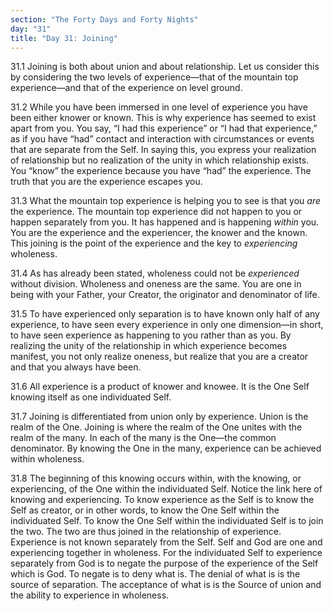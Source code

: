 ```yaml
---
section: "The Forty Days and Forty Nights"
day: "31"
title: "Day 31: Joining"
---
```


31.1 Joining is both about union and about relationship. Let us consider
this by considering the two levels of experience—that of the mountain
top experience—and that of the experience on level ground. 

31.2 While you have been immersed in one level of experience you have
been either knower or known. This is why experience has seemed to exist
apart from you. You say, “I had this experience” or “I had that
experience,” as if you have “had” contact and interaction with
circumstances or events that are separate from the Self. In saying this,
you express your realization of relationship but no realization of the
unity in which relationship exists. You “know” the experience because
you have “had” the experience.  The truth that you are the experience
escapes you. 

31.3 What the mountain top experience is helping you to see is that you
*are* the experience. The mountain top experience did not happen to you or
happen separately from you. It has happened and is happening *within* you.
You are the experience and the experiencer, the knower and the known.
This joining is the point of the experience and the key to *experiencing*
wholeness. 

31.4 As has already been stated, wholeness could not be *experienced*
without division. Wholeness and oneness are the same. You are one in
being with your Father, your Creator, the originator and denominator of
life.

31.5 To have experienced only separation is to have known only half of
any experience, to have seen every experience in only one dimension—in
short, to have seen experience as happening to you rather than as you.
By realizing the unity of the relationship in which experience becomes
manifest, you not only realize oneness, but realize that you are a
creator and that you always have been. 

31.6 All experience is a product of knower and knowee. It is the One
Self knowing itself as one individuated Self. 

31.7 Joining is differentiated from union only by experience. Union is
the realm of the One. Joining is where the realm of the One unites with
the realm of the many. In each of the many is the One—the common
denominator. By knowing the One in the many, experience can be achieved
within wholeness. 

31.8 The beginning of this knowing occurs within, with the knowing, or
experiencing, of the One within the individuated Self. Notice the link
here of knowing and experiencing. To know experience as the Self is to
know the Self as creator, or in other words, to know the One Self within
the individuated Self. To know the One Self within the individuated Self
is to join the two. The two are thus joined in the relationship of
experience. Experience is not known separately from the Self. Self and
God are one and experiencing together in wholeness. For the individuated
Self to experience separately from God is to negate the purpose of the
experience of the Self which is God.  To negate is to deny what is. The
denial of what is is the source of separation. The acceptance of what is
is the Source of union and the ability to experience in wholeness.

